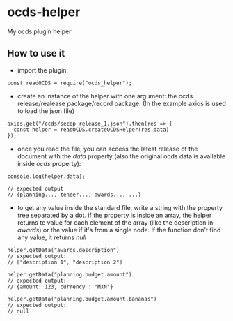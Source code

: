 # ocds-helper
My ocds plugin helper

## How to use it
* import the plugin:

```
const readOCDS = require("ocds_helper");
```

* create an instance of the helper with one argument: the ocds release/realease package/record package. (In the example axios is used to load the json file)

```
axios.get("/ocds/secop-release_1.json").then(res => {
  const helper = readOCDS.createOCDSHelper(res.data)
});
```

* once you read the file, you can access the latest release of the document with the _data_ property (also the original ocds data is available inside _ocds_ property):

```
console.log(helper.data);

// expected output
// {planning..., tender..., awards..., ...}
```


* to get any value inside the standard file, write a string with the property tree separated by a dot. if the property is inside an array, the helper returns te value for each element of the array (like the description in _awards_) or the value if it's from a single node. If the function don't find any value, it returns _null_

```
helper.getData("awards.description")
// expected output:
// ["description 1", "description 2"]

helper.getData("planning.budget.amount")
// expected output:
// {amount: 123, currency : "MXN"}

helper.getData("planning.budget.amount.bananas")
// expected output:
// null
```